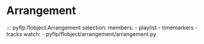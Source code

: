 # Arrangement

::: pyflp.flobject.Arrangement
    selection:
      members:
        - playlist
        - timemarkers
        - tracks
    watch:
      - pyflp/flobject/arrangement/arrangement.py
